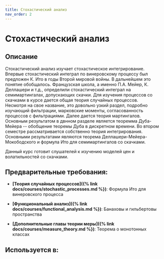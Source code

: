 ```yaml
---
title: Стохастический анализ
nav_order: 2
---
```


# Стохастический анализ


## Описание 
Стохастический анализ изучает стохастическое интегрирование. 
Впервые стохастический интеграл по винеровскому процессу был предложен К. Ито в годы Второй мировой войны.
В дальнейшем это понятие обобщалось. Французская школа, а именно П.А. Мейер, К. Деллашери и т.д., определили
стохастический интеграл на семимартингалах, допускающих скачки. Для изучения процессов со скачками в курсе дается 
общая теория случайных процессов. Несмотря на свое название, это довольно узкий раздел, подробно изучающий
фильтрации, марковские моменты, согласованность процессов с фильтрациями. Далее дается теория мартингалов.
Основным результатом в двнном разделе является теоремма Дуба-Мейера -- обобщение теоремы Дуба в дискретном времени.
Во втором семестре рассматривается собственно теория интегрирования. Основными результатами являются теорема 
Деллашери-Мейера-Мокободского и формула Ито для семимартингалов со скачками.

Данный курс готовит слушателей к изучению моделей цен и волатильностей со скачками.


## Предварительные требования:

- **[Теория случайных процессов]({% link docs/courses/stochastic_processes.md %})**: Формула Ито для винеровского процесса


- **[Функциональный анализ]({% link docs/courses/functional_analysis.md %})**: Банаховы и гильбертовы пространства


- **[Дополнительные главы теории меры]({% link docs/courses/measure_theory.md %})**: Теорема о монотонных классах    



## Используется в:
